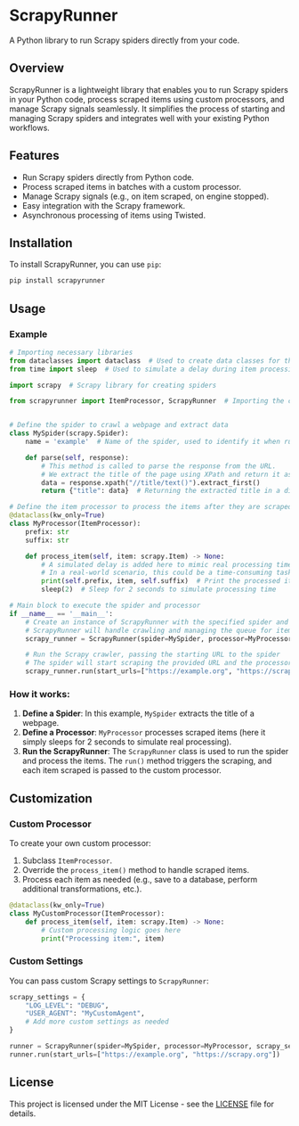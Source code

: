 
# ScrapyRunner

A Python library to run Scrapy spiders directly from your code.

## Overview

ScrapyRunner is a lightweight library that enables you to run Scrapy spiders in your Python code, process scraped items using custom processors, and manage Scrapy signals seamlessly. It simplifies the process of starting and managing Scrapy spiders and integrates well with your existing Python workflows.

## Features

- Run Scrapy spiders directly from Python code.
- Process scraped items in batches with a custom processor.
- Manage Scrapy signals (e.g., on item scraped, on engine stopped).
- Easy integration with the Scrapy framework.
- Asynchronous processing of items using Twisted.

## Installation

To install ScrapyRunner, you can use `pip`:

```bash
pip install scrapyrunner
```

## Usage

### Example

```python
# Importing necessary libraries
from dataclasses import dataclass  # Used to create data classes for the processor
from time import sleep  # Used to simulate a delay during item processing

import scrapy  # Scrapy library for creating spiders

from scrapyrunner import ItemProcessor, ScrapyRunner  # Importing the custom Scrapy runner and processor classes


# Define the spider to crawl a webpage and extract data
class MySpider(scrapy.Spider):
    name = 'example'  # Name of the spider, used to identify it when running

    def parse(self, response):
        # This method is called to parse the response from the URL.
        # We extract the title of the page using XPath and return it as a dictionary.
        data = response.xpath("//title/text()").extract_first()
        return {"title": data}  # Returning the extracted title in a dictionary format

# Define the item processor to process the items after they are scraped
@dataclass(kw_only=True)
class MyProcessor(ItemProcessor):
    prefix: str
    suffix: str

    def process_item(self, item: scrapy.Item) -> None:
        # A simulated delay is added here to mimic real processing time.
        # In a real-world scenario, this could be a time-consuming task like data validation or saving to a database.
        print(self.prefix, item, self.suffix)  # Print the processed item to the console
        sleep(2)  # Sleep for 2 seconds to simulate processing time

# Main block to execute the spider and processor
if __name__ == '__main__':
    # Create an instance of ScrapyRunner with the specified spider and processor.
    # ScrapyRunner will handle crawling and managing the queue for items.
    scrapy_runner = ScrapyRunner(spider=MySpider, processor=MyProcessor, processor_kwargs={"prefix": ">>>", "suffix": "<<<"})

    # Run the Scrapy crawler, passing the starting URL to the spider
    # The spider will start scraping the provided URL and the processor will handle the items.
    scrapy_runner.run(start_urls=["https://example.org", "https://scrapy.org"])  # Run the spider with the start URL
```

### How it works:

1. **Define a Spider**: In this example, `MySpider` extracts the title of a webpage.
2. **Define a Processor**: `MyProcessor` processes scraped items (here it simply sleeps for 2 seconds to simulate real processing).
3. **Run the ScrapyRunner**: The `ScrapyRunner` class is used to run the spider and process the items. The `run()` method triggers the scraping, and each item scraped is passed to the custom processor.

## Customization

### Custom Processor

To create your own custom processor:

1. Subclass `ItemProcessor`.
2. Override the `process_item()` method to handle scraped items.
3. Process each item as needed (e.g., save to a database, perform additional transformations, etc.).

```python
@dataclass(kw_only=True)
class MyCustomProcessor(ItemProcessor):
    def process_item(self, item: scrapy.Item) -> None:
        # Custom processing logic goes here
        print("Processing item:", item)
```

### Custom Settings

You can pass custom Scrapy settings to `ScrapyRunner`:

```python
scrapy_settings = {
    "LOG_LEVEL": "DEBUG",
    "USER_AGENT": "MyCustomAgent",
    # Add more custom settings as needed
}

runner = ScrapyRunner(spider=MySpider, processor=MyProcessor, scrapy_settings=scrapy_settings)
runner.run(start_urls=["https://example.org", "https://scrapy.org"])
```

## License

This project is licensed under the MIT License - see the [LICENSE](LICENSE) file for details.

